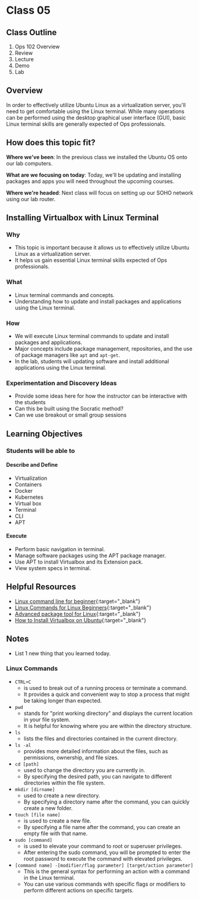 # Class 05

## Class Outline

1. Ops 102 Overview
1. Review
1. Lecture
1. Demo
1. Lab 

## Overview

In order to effectively utilize Ubuntu Linux as a virtualization server, you'll need to get comfortable using the Linux terminal. While many operations can be performed using the desktop graphical user interface (GUI), basic Linux terminal skills are generally expected of Ops professionals.

## How does this topic fit?

**Where we've been**:
In the previous class we installed the Ubuntu OS onto our lab computers.

**What are we focusing on today**:
Today, we'll be updating and installing packages and apps you will need throughout the upcoming courses.

**Where we're headed**:
Next class will focus on setting up our SOHO network using our lab router.

## Installing Virtualbox with Linux Terminal

### Why
- This topic is important because it allows us to effectively utilize Ubuntu Linux as a virtualization server.
- It helps us gain essential Linux terminal skills expected of Ops professionals.

### What
- Linux terminal commands and concepts.
- Understanding how to update and install packages and applications using the Linux terminal.

### How
- We will execute Linux terminal commands to update and install packages and applications.
- Major concepts include package management, repositories, and the use of package managers like `apt` and `apt-get`.
- In the lab, students will updating software and install additional applications using the Linux terminal.

### Experimentation and Discovery Ideas
  - Provide some ideas here for how the instructor can be interactive with the students
  - Can this be built using the Socratic method?
  - Can we use breakout or small group sessions

## Learning Objectives

### Students will be able to

#### Describe and Define

- Virtualization
- Containers
- Docker
- Kubernetes
- Virtual box
- Terminal
- CLI
- APT

#### Execute

- Perform basic navigation in terminal.
- Manage software packages using the APT package manager.
- Use APT to install Virtualbox and its Extension pack.
- View system specs in terminal.

## Helpful Resources

- [Linux command line for beginner](https://ubuntu.com/tutorials/command-line-for-beginners#1-overview){:target="_blank"}
- [Linux Commands for Linux Beginners](https://www.howtouselinux.com/post/linux-commands-for-linux-beginners-cheat-sheet){:target="_blank"}
- [Advanced package tool for Linux](https://www.poftut.com/what-is-apt-advanced-package-tool-for-linux/){:target="_blank"}
- [How to Install Virtualbox on Ubuntu](https://itsfoss.com/install-virtualbox-ubuntu/){:target="_blank"}

## Notes
- List 1 new thing that you learned today.

### Linux Commands
- `CTRL+C`
  - is used to break out of a running process or terminate a command.
  - It provides a quick and convenient way to stop a process that might be taking longer than expected.
- `pwd`
  - stands for "print working directory" and displays the current location in your file system.
  - It is helpful for knowing where you are within the directory structure.
- `ls`
  - lists the files and directories contained in the current directory.
- `ls -al`
  - provides more detailed information about the files, such as permissions, ownership, and file sizes.
- `cd [path]`
  - used to change the directory you are currently in.
  - By specifying the desired path, you can navigate to different directories within the file system.
- `mkdir [dirname]`
  - used to create a new directory.
  - By specifying a directory name after the command, you can quickly create a new folder.
- `touch [file name]`
  - is used to create a new file.
  - By specifying a file name after the command, you can create an empty file with that name.
- `sudo [command]`
  - is used to elevate your command to root or superuser privileges.
  - After entering the sudo command, you will be prompted to enter the root password to execute the command with elevated privileges.
- `[command name] -[modifier/flag parameter] [target/action parameter]`
  - This is the general syntax for performing an action with a command in the Linux terminal.
  - You can use various commands with specific flags or modifiers to perform different actions on specific targets.
